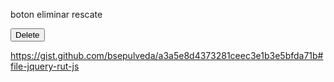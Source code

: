 
boton eliminar rescate

<button data-id="@item.Id" class="btn btn-danger deleteItem" data-toggle="modal" data-target="#deleteDialog">Delete</button>

https://gist.github.com/bsepulveda/a3a5e8d4373281ceec3e1b3e5bfda71b#file-jquery-rut-js


<environment include="Development">
    <script src="~/lib/jquery-validation/dist/jquery.validate.js"></script>
    <script src="~/lib/jquery-validation-unobtrusive/jquery.validate.unobtrusive.js"></script>
</environment>
<environment exclude="Development">
    <script src="https://ajax.aspnetcdn.com/ajax/jquery.validate/1.17.0/jquery.validate.min.js"
            asp-fallback-src="~/lib/jquery-validation/dist/jquery.validate.min.js"
            asp-fallback-test="window.jQuery && window.jQuery.validator"
            crossorigin="anonymous"
            integrity="sha384-rZfj/ogBloos6wzLGpPkkOr/gpkBNLZ6b6yLy4o+ok+t/SAKlL5mvXLr0OXNi1Hp">
    </script>
    <script src="https://ajax.aspnetcdn.com/ajax/jquery.validation.unobtrusive/3.2.9/jquery.validate.unobtrusive.min.js"
            asp-fallback-src="~/lib/jquery-validation-unobtrusive/jquery.validate.unobtrusive.min.js"
            asp-fallback-test="window.jQuery && window.jQuery.validator && window.jQuery.validator.unobtrusive"
            crossorigin="anonymous"
            integrity="sha384-ifv0TYDWxBHzvAk2Z0n8R434FL1Rlv/Av18DXE43N/1rvHyOG4izKst0f2iSLdds">
    </script>
</environment>
